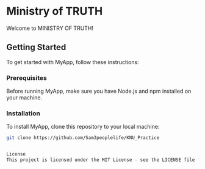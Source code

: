 # Ministry of TRUTH

Welcome to MINISTRY OF TRUTH!

## Getting Started

To get started with MyApp, follow these instructions:

### Prerequisites

Before running MyApp, make sure you have Node.js and npm installed on your machine.

### Installation

To install MyApp, clone this repository to your local machine:

```bash
git clone https://github.com/Sam3peoplelife/KNU_Practice


License
This project is licensed under the MIT License - see the LICENSE file for details.


